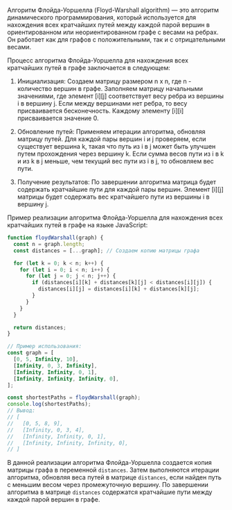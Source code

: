 Алгоритм Флойда-Уоршелла (Floyd-Warshall algorithm) — это алгоритм динамического программирования, который используется для нахождения всех кратчайших путей между каждой парой вершин в ориентированном или неориентированном графе с весами на ребрах. Он работает как для графов с положительными, так и с отрицательными весами.

Процесс алгоритма Флойда-Уоршелла для нахождения всех кратчайших путей в графе заключается в следующем:

1. Инициализация: Создаем матрицу размером n x n, где n - количество вершин в графе. Заполняем матрицу начальными значениями, где элемент [i][j] соответствует весу ребра из вершины i в вершину j. Если между вершинами нет ребра, то весу присваивается бесконечность. Каждому элементу [i][i] присваивается значение 0.

2. Обновление путей: Применяем итерации алгоритма, обновляя матрицу путей. Для каждой пары вершин i и j проверяем, если существует вершина k, такая что путь из i в j может быть улучшен путем прохождения через вершину k. Если сумма весов пути из i в k и из k в j меньше, чем текущий вес пути из i в j, то обновляем вес пути.

3. Получение результатов: По завершении алгоритма матрица будет содержать кратчайшие пути для каждой пары вершин. Элемент [i][j] матрицы будет содержать вес кратчайшего пути из вершины i в вершину j.

Пример реализации алгоритма Флойда-Уоршелла для нахождения всех кратчайших путей в графе на языке JavaScript:

```javascript
function floydWarshall(graph) {
  const n = graph.length;
  const distances = [...graph]; // Создаем копию матрицы графа

  for (let k = 0; k < n; k++) {
    for (let i = 0; i < n; i++) {
      for (let j = 0; j < n; j++) {
        if (distances[i][k] + distances[k][j] < distances[i][j]) {
          distances[i][j] = distances[i][k] + distances[k][j];
        }
      }
    }
  }

  return distances;
}

// Пример использования:
const graph = [
  [0, 5, Infinity, 10],
  [Infinity, 0, 3, Infinity],
  [Infinity, Infinity, 0, 1],
  [Infinity, Infinity, Infinity, 0],
];

const shortestPaths = floydWarshall(graph);
console.log(shortestPaths);
// Вывод:
// [
//   [0, 5, 8, 9],
//   [Infinity, 0, 3, 4],
//   [Infinity, Infinity, 0, 1],
//   [Infinity, Infinity, Infinity, 0],
// ]
```

В данной реализации алгоритма Флойда-Уоршелла создается копия матрицы графа в переменной `distances`. Затем выполняются итерации алгоритма, обновляя веса путей в матрице `distances`, если найден путь с меньшим весом через промежуточную вершину. По завершении алгоритма в матрице `distances` содержатся кратчайшие пути между каждой парой вершин в графе.